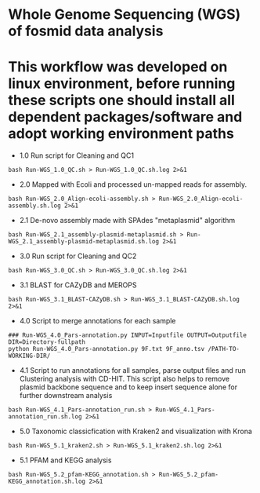 
Whole Genome Sequencing (WGS) of fosmid data analysis
===

This workflow was developed on linux environment, before running these scripts one should install all dependent packages/software and adopt working environment paths
======

* 1.0 Run script for Cleaning and QC1

```
bash Run-WGS_1.0_QC.sh > Run-WGS_1.0_QC.sh.log 2>&1
```

* 2.0 Mapped with Ecoli and processed un-mapped reads for assembly.

```
bash Run-WGS_2.0_Align-ecoli-assembly.sh > Run-WGS_2.0_Align-ecoli-assembly.sh.log 2>&1
```

* 2.1 De-novo assembly made with SPAdes "metaplasmid" algorithm 

```
bash Run-WGS_2.1_assembly-plasmid-metaplasmid.sh > Run-WGS_2.1_assembly-plasmid-metaplasmid.sh.log 2>&1
```
 
* 3.0 Run script for Cleaning and QC2

```
bash Run-WGS_3.0_QC.sh > Run-WGS_3.0_QC.sh.log 2>&1
```

* 3.1 BLAST for CAZyDB and MEROPS

```
bash Run-WGS_3.1_BLAST-CAZyDB.sh > Run-WGS_3.1_BLAST-CAZyDB.sh.log 2>&1
```

* 4.0 Script to merge annotations for each sample

```
### Run-WGS_4.0_Pars-annotation.py INPUT=Inputfile OUTPUT=Outputfile DIR=Directory-fullpath
python Run-WGS_4.0_Pars-annotation.py 9F.txt 9F_anno.tsv /PATH-TO-WORKING-DIR/
```

* 4.1 Script to run annotations for all samples, parse output files and run Clustering analysis with CD-HIT. This script also helps to remove plasmid backbone sequence and to keep insert sequence alone for further downstream analysis

```
bash Run-WGS_4.1_Pars-annotation_run.sh > Run-WGS_4.1_Pars-annotation_run.sh.log 2>&1
```

* 5.0 Taxonomic classicfication with Kraken2 and visualization with Krona

```
bash Run-WGS_5.1_kraken2.sh > Run-WGS_5.1_kraken2.sh.log 2>&1
```

* 5.1 PFAM and KEGG analysis

```
bash Run-WGS_5.2_pfam-KEGG_annotation.sh > Run-WGS_5.2_pfam-KEGG_annotation.sh.log 2>&1
```

